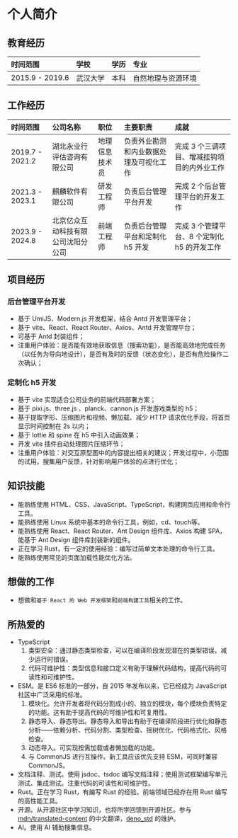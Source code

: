 # 个人简介

## 教育经历
| 时间范围 | 学校 | 学历 | 专业 |
| :-- | :-- | :-- | :-- |
| 2015.9 - 2019.6 | 武汉大学 | 本科 | 自然地理与资源环境 | 

## 工作经历

| 时间范围 | 公司名称 | 职位 | 主要职责 | 成就 |
| :-- | :-- | :-- | :-- | :-- |
| 2019.7 - 2021.2 | 湖北永业行评估咨询有限公司 | 地理信息技术员 | 负责外业勘测和内业数据处理及可视化工作 | 完成 3 个三调项目、增减挂钩项目的内外业工作 |
| 2021.3 - 2023.1 | 麒麟软件有限公司 | 研发工程师 | 负责后台管理平台开发 | 完成 2 个后台管理平台的开发工作 |
| 2023.9 - 2024.8 | 北京亿众互动科技有限公司沈阳分公司 | 前端工程师 | 负责后台管理平台和定制化 h5 开发 | 完成 3 个管理平台、8 个定制化 h5 的开发工作 |

## 项目经历

### 后台管理平台开发

- 基于 UmiJS、Modern.js 开发框架，结合 Antd 开发管理平台；
- 基于 vite、React、React Router、Axios、Antd 开发管理平台；
- 可基于 Antd 封装组件；
- 注重用户体验：是否能有效地获取信息（搜索功能），是否能高效地完成任务（以任务为导向地设计），是否有及时的反馈（状态变化），是否有危险操作二次确认；

### 定制化 h5 开发

- 基于 vite 实现适合公司业务的前端代码部署方案；
- 基于 pixi.js、three.js 、planck、cannon.js 开发游戏类型的 h5；
- 基于提取字形、压缩图片和视频、懒加载、减少 HTTP 请求优化手段，将首页显示时间控制在 2s 以内；
- 基于 lottie 和 spine 在 h5 中引入动画效果；
- 开发 vite 插件自动处理图片压缩环节；
- 注重用户体验：对交互原型图中的内容提出相关的建议；开发过程中，小范围的试用，搜集用户反馈，针对影响用户体验的点进行优化；

## 知识技能

- 能熟练使用 HTML、CSS、JavaScript、TypeScript，构建网页应用和命令行工具。
- 能熟练使用 Linux 系统中基本的命令行工具，例如，cd、touch等。
- 能熟练使用 React、React Router、Ant Design 组件库、Axios 构建 SPA，能基于 Ant Design 组件库封装新的组件。
- 正在学习 Rust，有一定的使用经验：编写过简单文本处理的命令行工具。
- 能熟练使用常见的页面加载性能优化方法。

## 想做的工作

- 想做和`基于 React 的 Web 开发框架`和`前端构建工具`相关的工作。

## 所热爱的

- TypeScript
  1. 类型安全：通过静态类型检查，可以在编译阶段发现潜在的类型错误，减少运行时错误。
  2. 代码可维护性：类型信息和接口定义有助于理解代码结构，提高代码的可读性和可维护性。
- ESM。是 ES6 标准的一部分，自 2015 年发布以来，它已经成为 JavaScript 社区中广泛采用的标准。
  1. 模块化。允许开发者将代码分割成小的、独立的模块，每个模块负责特定的功能。这有助于提高代码的可维护性和可复用性。
  2. 静态导入、静态导出。静态导入和导出有助于在编译阶段进行优化和静态分析——依赖分析、代码分割、类型检查、摇树优化、代码格式化、风格检查。
  3. 动态导入。可实现按需加载或者懒加载的功能。
  4. 与 CommonJS 进行互操作。新工具应该优先支持 ESM，可同时兼容 CommonJS。
- 文档注释、测试。使用 jsdoc、tsdoc 编写文档注释；使用测试框架编写单元测试、集成测试。注重代码的可读性和可维护性。
- Rust。正在学习 Rust，有编写 Rust 的经验。前端领域已经存在用 Rust 编写的高性能工具。
- 开源。从开源社区中学习知识，也将所学回馈到开源社区。参与 [mdn/translated-content](https://github.com/mdn/translated-content) 的中文翻译，[deno_std](https://github.com/denoland/std) 的维护。
- AI。使用 AI 辅助搜集信息。